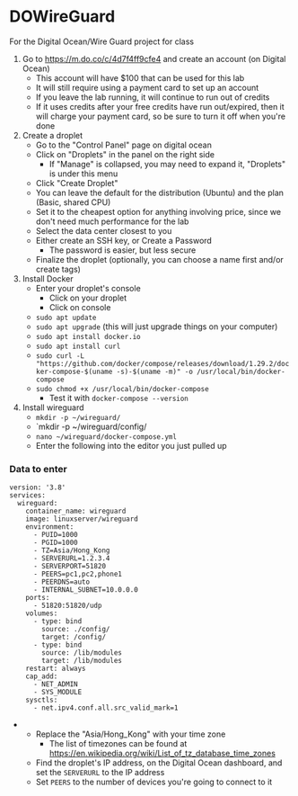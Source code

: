 # DOWireGuard
For the Digital Ocean/Wire Guard project for class
1. Go to https://m.do.co/c/4d7f4ff9cfe4 and create an account (on Digital Ocean)
    - This account will have $100 that can be used for this lab
    - It will still require using a payment card to set up an account
    - If you leave the lab running, it will continue to run out of credits
    - If it uses credits after your free credits have run out/expired, then it will charge your payment card, so be sure to turn it off when you're done
2. Create a droplet
    - Go to the "Control Panel" page on digital ocean
    - Click on "Droplets" in the panel on the right side
        - If "Manage" is collapsed, you may need to expand it, "Droplets" is under this menu
    - Click "Create Droplet"
    - You can leave the default for the distribution (Ubuntu) and the plan (Basic, shared CPU)
    - Set it to the cheapest option for anything involving price, since we don't need much performance for the lab
    - Select the data center closest to you
    - Either create an SSH key, or Create a Password
        - The password is easier, but less secure
    - Finalize the droplet (optionally, you can choose a name first and/or create tags)
3. Install Docker
    - Enter your droplet's console
        - Click on your droplet
        - Click on console 
    - `sudo apt update`
    - `sudo apt upgrade` (this will just upgrade things on your computer)
    - `sudo apt install docker.io`
    - `sudo apt install curl`
    - `sudo curl -L "https://github.com/docker/compose/releases/download/1.29.2/docker-compose-$(uname -s)-$(uname -m)" -o /usr/local/bin/docker-compose`
    - `sudo chmod +x /usr/local/bin/docker-compose`
        - Test it with `docker-compose --version`
4. Install wireguard
    - `mkdir -p ~/wireguard/`
    - `mkdir -p ~/wireguard/config/
    - `nano ~/wireguard/docker-compose.yml`
    - Enter the following into the editor you just pulled up

### Data to enter
    version: '3.8'
    services:
      wireguard:
        container_name: wireguard
        image: linuxserver/wireguard
        environment:
          - PUID=1000
          - PGID=1000
          - TZ=Asia/Hong_Kong
          - SERVERURL=1.2.3.4
          - SERVERPORT=51820
          - PEERS=pc1,pc2,phone1
          - PEERDNS=auto
          - INTERNAL_SUBNET=10.0.0.0
        ports:
          - 51820:51820/udp
        volumes:
          - type: bind
            source: ./config/
            target: /config/
          - type: bind
            source: /lib/modules
            target: /lib/modules
        restart: always
        cap_add:
          - NET_ADMIN
          - SYS_MODULE
        sysctls:
          - net.ipv4.conf.all.src_valid_mark=1

-   - Replace the "Asia/Hong_Kong" with your time zone
        -  The list of timezones can be found at https://en.wikipedia.org/wiki/List_of_tz_database_time_zones  
    - Find the droplet's IP address, on the Digital Ocean dashboard, and set the `SERVERURL` to the IP address 
    - Set `PEERS` to the number of devices you're going to connect to it

